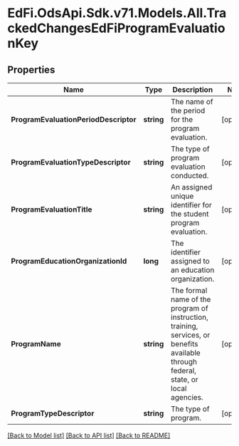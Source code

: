 # EdFi.OdsApi.Sdk.v71.Models.All.TrackedChangesEdFiProgramEvaluationKey

## Properties

Name | Type | Description | Notes
------------ | ------------- | ------------- | -------------
**ProgramEvaluationPeriodDescriptor** | **string** | The name of the period for the program evaluation. | [optional] 
**ProgramEvaluationTypeDescriptor** | **string** | The type of program evaluation conducted. | [optional] 
**ProgramEvaluationTitle** | **string** | An assigned unique identifier for the student program evaluation. | [optional] 
**ProgramEducationOrganizationId** | **long** | The identifier assigned to an education organization. | [optional] 
**ProgramName** | **string** | The formal name of the program of instruction, training, services, or benefits available through federal, state, or local agencies. | [optional] 
**ProgramTypeDescriptor** | **string** | The type of program. | [optional] 

[[Back to Model list]](../README.md#documentation-for-models) [[Back to API list]](../README.md#documentation-for-api-endpoints) [[Back to README]](../README.md)


